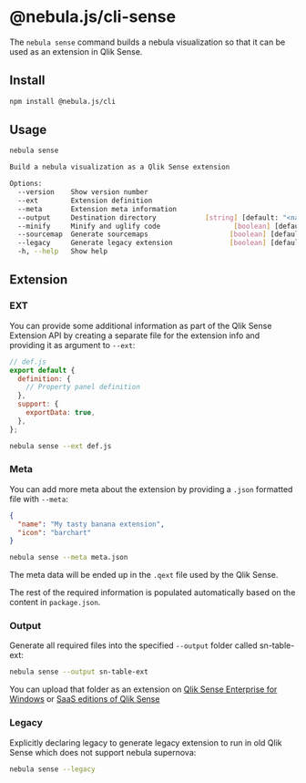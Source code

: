 # @nebula.js/cli-sense

The `nebula sense` command builds a nebula visualization so that it can be used as an extension in Qlik Sense.

## Install

```sh
npm install @nebula.js/cli
```

## Usage

```sh
nebula sense

Build a nebula visualization as a Qlik Sense extension

Options:
  --version    Show version number                                     [boolean]
  --ext        Extension definition                                     [string]
  --meta       Extension meta information                               [string]
  --output     Destination directory            [string] [default: "<name>-ext"]
  --minify     Minify and uglify code                  [boolean] [default: true]
  --sourcemap  Generate sourcemaps                    [boolean] [default: false]
  --legacy     Generate legacy extension              [boolean] [default: false]
  -h, --help   Show help                                               [boolean]
```

## Extension

### EXT

You can provide some additional information as part of the Qlik Sense Extension API by creating a separate file for the extension info and providing it as argument to `--ext`:

```js
// def.js
export default {
  definition: {
    // Property panel definition
  },
  support: {
    exportData: true,
  },
};
```

```bash
nebula sense --ext def.js
```

### Meta

You can add more meta about the extension by providing a `.json` formatted file with `--meta`:

```json
{
  "name": "My tasty banana extension",
  "icon": "barchart"
}
```

```bash
nebula sense --meta meta.json
```

The meta data will be ended up in the `.qext` file used by the Qlik Sense.

The rest of the required information is populated automatically based on the content in `package.json`.

### Output

Generate all required files into the specified `--output` folder called sn-table-ext:

```bash
nebula sense --output sn-table-ext
```

You can upload that folder as an extension on [Qlik Sense Enterprise for Windows](https://help.qlik.com/en-US/sense-developer/August2021/Subsystems/Extensions/Content/Sense_Extensions/Howtos/deploy-extensions.htm) or [SaaS editions of Qlik Sense](https://help.qlik.com/en-US/cloud-services/Subsystems/Hub/Content/Sense_Hub/Admin/mc-extensions.htm)

### Legacy

Explicitly declaring legacy to generate legacy extension to run in old Qlik Sense which does not support nebula supernova:

```bash
nebula sense --legacy
```
